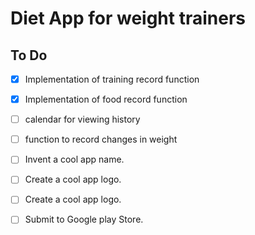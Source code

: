# Diet App for weight trainers

## To Do
- [x] Implementation of training record function
- [x] Implementation of food record function
- [ ] calendar for viewing history
- [ ] function to record changes in weight
- [ ] Invent a cool app name.
- [ ] Create a cool app logo.
- [ ] Create a cool app logo.
- [ ] Submit to Google play Store.

